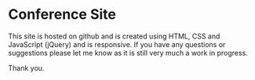 <h1 style='text-align-center';>Conference Site</h1>

This site is hosted on github and is created using HTML, CSS and JavaScript (jQuery) and is responsive. If you have any questions or suggestions please let me know as it is still very much a work in progress.

Thank you.
